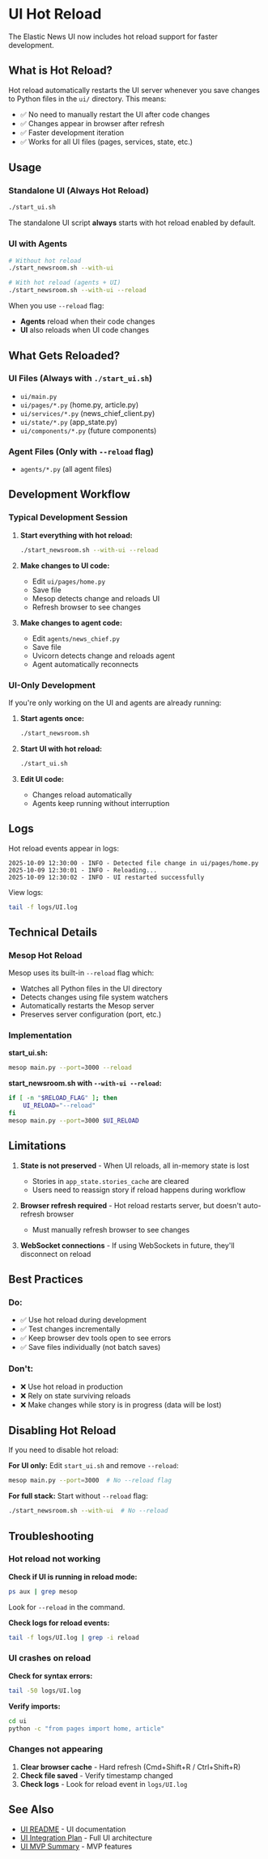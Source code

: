 # UI Hot Reload

The Elastic News UI now includes hot reload support for faster development.

## What is Hot Reload?

Hot reload automatically restarts the UI server whenever you save changes to Python files in the `ui/` directory. This means:

- ✅ No need to manually restart the UI after code changes
- ✅ Changes appear in browser after refresh
- ✅ Faster development iteration
- ✅ Works for all UI files (pages, services, state, etc.)

## Usage

### Standalone UI (Always Hot Reload)

```bash
./start_ui.sh
```

The standalone UI script **always** starts with hot reload enabled by default.

### UI with Agents

```bash
# Without hot reload
./start_newsroom.sh --with-ui

# With hot reload (agents + UI)
./start_newsroom.sh --with-ui --reload
```

When you use `--reload` flag:
- **Agents** reload when their code changes
- **UI** also reloads when UI code changes

## What Gets Reloaded?

### UI Files (Always with `./start_ui.sh`)
- `ui/main.py`
- `ui/pages/*.py` (home.py, article.py)
- `ui/services/*.py` (news_chief_client.py)
- `ui/state/*.py` (app_state.py)
- `ui/components/*.py` (future components)

### Agent Files (Only with `--reload` flag)
- `agents/*.py` (all agent files)

## Development Workflow

### Typical Development Session

1. **Start everything with hot reload:**
   ```bash
   ./start_newsroom.sh --with-ui --reload
   ```

2. **Make changes to UI code:**
   - Edit `ui/pages/home.py`
   - Save file
   - Mesop detects change and reloads UI
   - Refresh browser to see changes

3. **Make changes to agent code:**
   - Edit `agents/news_chief.py`
   - Save file
   - Uvicorn detects change and reloads agent
   - Agent automatically reconnects

### UI-Only Development

If you're only working on the UI and agents are already running:

1. **Start agents once:**
   ```bash
   ./start_newsroom.sh
   ```

2. **Start UI with hot reload:**
   ```bash
   ./start_ui.sh
   ```

3. **Edit UI code:**
   - Changes reload automatically
   - Agents keep running without interruption

## Logs

Hot reload events appear in logs:

```
2025-10-09 12:30:00 - INFO - Detected file change in ui/pages/home.py
2025-10-09 12:30:01 - INFO - Reloading...
2025-10-09 12:30:02 - INFO - UI restarted successfully
```

View logs:
```bash
tail -f logs/UI.log
```

## Technical Details

### Mesop Hot Reload

Mesop uses its built-in `--reload` flag which:
- Watches all Python files in the UI directory
- Detects changes using file system watchers
- Automatically restarts the Mesop server
- Preserves server configuration (port, etc.)

### Implementation

**start_ui.sh:**
```bash
mesop main.py --port=3000 --reload
```

**start_newsroom.sh with `--with-ui --reload`:**
```bash
if [ -n "$RELOAD_FLAG" ]; then
    UI_RELOAD="--reload"
fi
mesop main.py --port=3000 $UI_RELOAD
```

## Limitations

1. **State is not preserved** - When UI reloads, all in-memory state is lost
   - Stories in `app_state.stories_cache` are cleared
   - Users need to reassign story if reload happens during workflow

2. **Browser refresh required** - Hot reload restarts server, but doesn't auto-refresh browser
   - Must manually refresh browser to see changes

3. **WebSocket connections** - If using WebSockets in future, they'll disconnect on reload

## Best Practices

### Do:
- ✅ Use hot reload during development
- ✅ Test changes incrementally
- ✅ Keep browser dev tools open to see errors
- ✅ Save files individually (not batch saves)

### Don't:
- ❌ Use hot reload in production
- ❌ Rely on state surviving reloads
- ❌ Make changes while story is in progress (data will be lost)

## Disabling Hot Reload

If you need to disable hot reload:

**For UI only:**
Edit `start_ui.sh` and remove `--reload`:
```bash
mesop main.py --port=3000  # No --reload flag
```

**For full stack:**
Start without `--reload` flag:
```bash
./start_newsroom.sh --with-ui  # No --reload
```

## Troubleshooting

### Hot reload not working

**Check if UI is running in reload mode:**
```bash
ps aux | grep mesop
```

Look for `--reload` in the command.

**Check logs for reload events:**
```bash
tail -f logs/UI.log | grep -i reload
```

### UI crashes on reload

**Check for syntax errors:**
```bash
tail -50 logs/UI.log
```

**Verify imports:**
```bash
cd ui
python -c "from pages import home, article"
```

### Changes not appearing

1. **Clear browser cache** - Hard refresh (Cmd+Shift+R / Ctrl+Shift+R)
2. **Check file saved** - Verify timestamp changed
3. **Check logs** - Look for reload event in `logs/UI.log`

## See Also

- [UI README](../ui/README.md) - UI documentation
- [UI Integration Plan](ui-integration-plan.md) - Full UI architecture
- [UI MVP Summary](ui-mvp-summary.md) - MVP features

